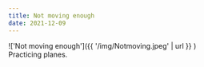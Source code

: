 ```yaml
---
title: Not moving enough
date: 2021-12-09
---
```


!['Not moving enough']({{ '/img/Notmoving.jpeg' | url }} )
<br>
Practicing planes.